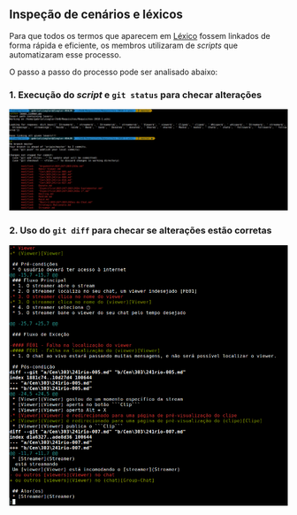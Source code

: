 ## Inspeção de cenários e léxicos

Para que todos os termos que aparecem em [Léxico](Léxico) fossem linkados de forma rápida e eficiente, os membros utilizaram de *scripts* que automatizaram esse processo.

O passo a passo do processo pode ser analisado abaixo:

### 1. Execução do *script* e `git status` para checar alterações

![Lexer Linker](./images/Automatização/lexer_linker_run.png)

### 2. Uso do `git diff` para checar se alterações estão corretas

![Git diff](./images/Automatização/git-diff-after-run.png)